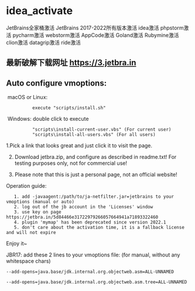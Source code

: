 # idea_activate

JetBrains全家桶激活 JetBrains 2017-2022所有版本激活 idea激活  phpstorm激活 pycharm激活 webstorm激活 AppCode激活 Goland激活 Rubymine激活 clion激活 datagrip激活 ride激活

## 最新破解下载网址 https://3.jetbra.in

##     Auto configure vmoptions:

​        macOS or Linux: 

              execute "scripts/install.sh"
​        Windows: double click to execute

              "scripts\install-current-user.vbs" (For current user)                                     
              "scripts\install-all-users.vbs" (For all users)
              

1.Pick a link that looks great and just click it to visit the page.

2. Download jetbra.zip, and configure as described in readme.txt! For testing purposes only, not for commercial use!

3. Please note that this is just a personal page, not an official website!

Operation guide: 

       1. add -javaagent:/path/to/ja-netfilter.jar=jetbrains to your vmoptions (manual or auto)
       2. log out of the jb account in the 'Licenses' window
       3. use key on page https://jetbra.in/5d84466e31722979266057664941a71893322460
       4. plugin 'mymap' has been deprecated since version 2022.1
       5. don't care about the activation time, it is a fallback license and will not expire

Enjoy it~

JBR17:
    add these 2 lines to your vmoptions file: (for manual, without any whitespace chars)
    
    --add-opens=java.base/jdk.internal.org.objectweb.asm=ALL-UNNAMED
    
    --add-opens=java.base/jdk.internal.org.objectweb.asm.tree=ALL-UNNAMED

